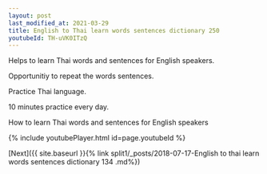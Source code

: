 ```yaml
---
layout: post
last_modified_at: 2021-03-29
title: English to Thai learn words sentences dictionary 250 
youtubeId: TH-uVK0ITzQ
---
```

 
 
Helps to learn Thai words and sentences for English speakers.

Opportunitiy to repeat the words sentences. 

Practice Thai language. 
 
10 minutes practice every day. 
 
How to learn Thai words and sentences for English speakers 
 
{% include youtubePlayer.html id=page.youtubeId %}
 
 
[Next]({{ site.baseurl }}{% link  split1/_posts/2018-07-17-English to thai learn words sentences dictionary 134 .md%})
 

